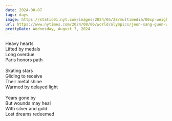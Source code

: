 ```yaml
---
date: 2024-08-07
tags: days
image: https://static01.nyt.com/images/2024/05/28/multimedia/00xp-weightlifter-lwqb/00xp-weightlifter-lwqb-facebookJumbo.jpg
url: https://www.nytimes.com/2024/08/06/world/olympics/jeon-sang-guen-weight-lifting-medal.html
prettyDate: Wednesday, August 7, 2024
---
```

Heavy hearts <br>Lifted by medals <br>Long overdue <br>Paris honors path <br><br>Skating stars <br>Gliding to receive <br>Their metal shine <br>Warmed by delayed light <br><br>Years gone by <br>But wounds may heal <br>With silver and gold <br>Lost dreams redeemed